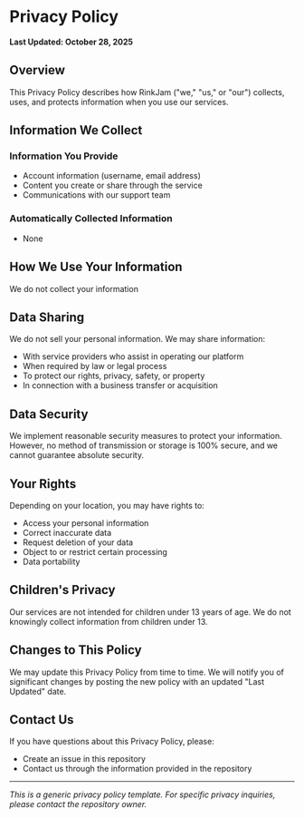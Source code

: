 # Privacy Policy

**Last Updated: October 28, 2025**

## Overview

This Privacy Policy describes how RinkJam ("we," "us," or "our") collects, uses, and protects information when you use our services.

## Information We Collect

### Information You Provide
- Account information (username, email address)
- Content you create or share through the service
- Communications with our support team

### Automatically Collected Information
- None

## How We Use Your Information

We do not collect your information

## Data Sharing

We do not sell your personal information. We may share information:
- With service providers who assist in operating our platform
- When required by law or legal process
- To protect our rights, privacy, safety, or property
- In connection with a business transfer or acquisition

## Data Security

We implement reasonable security measures to protect your information. However, no method of transmission or storage is 100% secure, and we cannot guarantee absolute security.

## Your Rights

Depending on your location, you may have rights to:
- Access your personal information
- Correct inaccurate data
- Request deletion of your data
- Object to or restrict certain processing
- Data portability

## Children's Privacy

Our services are not intended for children under 13 years of age. We do not knowingly collect information from children under 13.

## Changes to This Policy

We may update this Privacy Policy from time to time. We will notify you of significant changes by posting the new policy with an updated "Last Updated" date.

## Contact Us

If you have questions about this Privacy Policy, please:
- Create an issue in this repository
- Contact us through the information provided in the repository

---

*This is a generic privacy policy template. For specific privacy inquiries, please contact the repository owner.*

